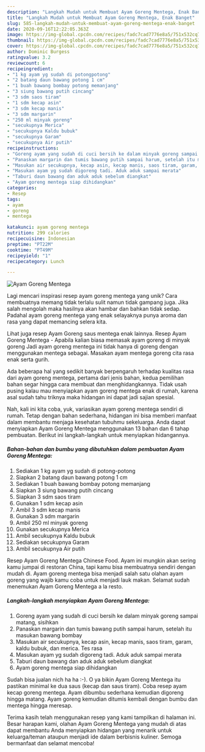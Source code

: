 ```yaml
---
description: "Langkah Mudah untuk Membuat Ayam Goreng Mentega, Enak Banget"
title: "Langkah Mudah untuk Membuat Ayam Goreng Mentega, Enak Banget"
slug: 585-langkah-mudah-untuk-membuat-ayam-goreng-mentega-enak-banget
date: 2020-09-16T12:22:05.363Z
image: https://img-global.cpcdn.com/recipes/fadc7cad7776e8a5/751x532cq70/ayam-goreng-mentega-foto-resep-utama.jpg
thumbnail: https://img-global.cpcdn.com/recipes/fadc7cad7776e8a5/751x532cq70/ayam-goreng-mentega-foto-resep-utama.jpg
cover: https://img-global.cpcdn.com/recipes/fadc7cad7776e8a5/751x532cq70/ayam-goreng-mentega-foto-resep-utama.jpg
author: Dominic Burgess
ratingvalue: 3.2
reviewcount: 6
recipeingredient:
- "1 kg ayam yg sudah di potongpotong"
- "2 batang daun bawang potong 1 cm"
- "1 buah bawang bombay potong memanjang"
- "3 siung bawang putih cincang"
- "3 sdm saos tiram"
- "1 sdm kecap asin"
- "3 sdm kecap manis"
- "3 sdm margarin"
- "250 ml minyak goreng"
- "secukupnya Merica"
- "secukupnya Kaldu bubuk"
- "secukupnya Garam"
- "secukupnya Air putih"
recipeinstructions:
- "Goreng ayam yang sudah di cuci bersih ke dalam minyak goreng sampai matang, sisihkan"
- "Panaskan margarin dan tumis bawang putih sampai harum, setelah itu masukan bawang bombay"
- "Masukan air secukupnya, kecap asin, kecap manis, saos tiram, garam, kaldu bubuk, dan merica. Tes rasa"
- "Masukan ayam yg sudah digoreng tadi. Aduk aduk sampai merata"
- "Taburi daun bawang dan aduk aduk sebelum diangkat"
- "Ayam goreng mentega siap dihidangkan"
categories:
- Resep
tags:
- ayam
- goreng
- mentega

katakunci: ayam goreng mentega 
nutrition: 299 calories
recipecuisine: Indonesian
preptime: "PT22M"
cooktime: "PT49M"
recipeyield: "1"
recipecategory: Lunch

---
```



![Ayam Goreng Mentega](https://img-global.cpcdn.com/recipes/fadc7cad7776e8a5/751x532cq70/ayam-goreng-mentega-foto-resep-utama.jpg)

Lagi mencari inspirasi resep ayam goreng mentega yang unik? Cara membuatnya memang tidak terlalu sulit namun tidak gampang juga. Jika salah mengolah maka hasilnya akan hambar dan bahkan tidak sedap. Padahal ayam goreng mentega yang enak selayaknya punya aroma dan rasa yang dapat memancing selera kita.

Lihat juga resep Ayam Goreng saus mentega enak lainnya. Resep Ayam Goreng Mentega - Apabila kalian biasa memasak ayam goreng di minyak goreng Jadi ayam goreng mentega ini tidak hanya di goreng dengan menggunakan mentega sebagai. Masakan ayam mentega goreng cita rasa enak serta gurih.

Ada beberapa hal yang sedikit banyak berpengaruh terhadap kualitas rasa dari ayam goreng mentega, pertama dari jenis bahan, kedua pemilihan bahan segar hingga cara membuat dan menghidangkannya. Tidak usah pusing kalau mau menyiapkan ayam goreng mentega enak di rumah, karena asal sudah tahu triknya maka hidangan ini dapat jadi sajian spesial.


Nah, kali ini kita coba, yuk, variasikan ayam goreng mentega sendiri di rumah. Tetap dengan bahan sederhana, hidangan ini bisa memberi manfaat dalam membantu menjaga kesehatan tubuhmu sekeluarga. Anda dapat menyiapkan Ayam Goreng Mentega menggunakan 13 bahan dan 6 tahap pembuatan. Berikut ini langkah-langkah untuk menyiapkan hidangannya.

<!--inarticleads1-->

##### Bahan-bahan dan bumbu yang dibutuhkan dalam pembuatan Ayam Goreng Mentega:

1. Sediakan 1 kg ayam yg sudah di potong-potong
1. Siapkan 2 batang daun bawang potong 1 cm
1. Sediakan 1 buah bawang bombay potong memanjang
1. Siapkan 3 siung bawang putih cincang
1. Siapkan 3 sdm saos tiram
1. Gunakan 1 sdm kecap asin
1. Ambil 3 sdm kecap manis
1. Gunakan 3 sdm margarin
1. Ambil 250 ml minyak goreng
1. Gunakan secukupnya Merica
1. Ambil secukupnya Kaldu bubuk
1. Sediakan secukupnya Garam
1. Ambil secukupnya Air putih


Resep Ayam Goreng Mentega Chinese Food. Ayam ini mungkin akan sering kamu jumpai di restoran China, tapi kamu bisa membuatnya sendiri dengan mudah di. Ayam goreng mentega bisa menjadi salah satu olahan ayam goreng yang wajib kamu coba untuk menjadi lauk makan. Selamat sudah menemukan Ayam Goreng Mentega a la resto. 

<!--inarticleads2-->

##### Langkah-langkah menyiapkan Ayam Goreng Mentega:

1. Goreng ayam yang sudah di cuci bersih ke dalam minyak goreng sampai matang, sisihkan
1. Panaskan margarin dan tumis bawang putih sampai harum, setelah itu masukan bawang bombay
1. Masukan air secukupnya, kecap asin, kecap manis, saos tiram, garam, kaldu bubuk, dan merica. Tes rasa
1. Masukan ayam yg sudah digoreng tadi. Aduk aduk sampai merata
1. Taburi daun bawang dan aduk aduk sebelum diangkat
1. Ayam goreng mentega siap dihidangkan


Sudah bisa jualan nich ha ha :-). O ya bikin Ayam Goreng Mentega itu pastikan minimal ke dua saus (kecap dan saus tiram). Coba resep ayam kecap goreng mentega. Ayam dibumbu sederhana kemudian digoreng hingga matang. Ayam goreng kemudian ditumis kembali dengan bumbu dan mentega hingga meresap. 

Terima kasih telah menggunakan resep yang kami tampilkan di halaman ini. Besar harapan kami, olahan Ayam Goreng Mentega yang mudah di atas dapat membantu Anda menyiapkan hidangan yang menarik untuk keluarga/teman ataupun menjadi ide dalam berbisnis kuliner. Semoga bermanfaat dan selamat mencoba!
